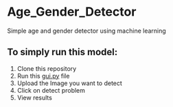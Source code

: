 # Age_Gender_Detector
Simple age and gender detector using machine learning
## To simply run this model:
1. Clone this repository
2. Run this [gui.py](https://github.com/syedammaji2822/Age_Gender_Detector/blob/main/gui.py) file
3. Upload the Image you want to detect
4. Click on detect problem
5. View results
